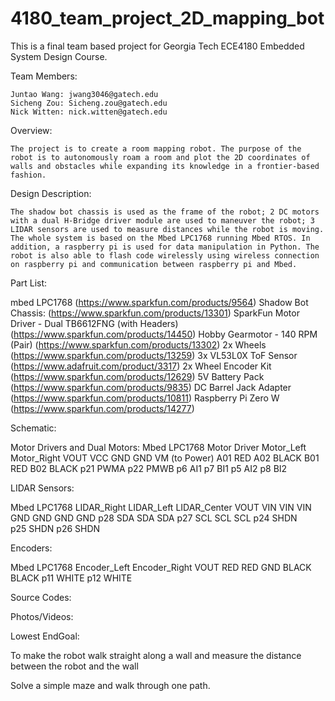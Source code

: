 # 4180_team_project_2D_mapping_bot

This is a final team based project for Georgia Tech ECE4180 Embedded System Design Course.

Team Members:

    Juntao Wang: jwang3046@gatech.edu
    Sicheng Zou: Sicheng.zou@gatech.edu
    Nick Witten: nick.witten@gatech.edu
    
Overview:

    The project is to create a room mapping robot. The purpose of the robot is to autonomously roam a room and plot the 2D coordinates of walls and obstacles while expanding its knowledge in a frontier-based fashion.

Design Description:

    The shadow bot chassis is used as the frame of the robot; 2 DC motors with a dual H-Bridge driver module are used to maneuver the robot; 3 LIDAR sensors are used to measure distances while the robot is moving. The whole system is based on the Mbed LPC1768 running Mbed RTOS. In addition, a raspberry pi is used for data manipulation in Python. The robot is also able to flash code wirelessly using wireless connection on raspberry pi and communication between raspberry pi and Mbed. 

Part List:

mbed LPC1768 (https://www.sparkfun.com/products/9564)
Shadow Bot Chassis: (https://www.sparkfun.com/products/13301)
SparkFun Motor Driver - Dual TB6612FNG (with Headers) (https://www.sparkfun.com/products/14450)
Hobby Gearmotor - 140 RPM (Pair) (https://www.sparkfun.com/products/13302)
2x Wheels (https://www.sparkfun.com/products/13259)
3x VL53L0X ToF Sensor (https://www.adafruit.com/product/3317)
2x Wheel Encoder Kit (https://www.sparkfun.com/products/12629)
5V Battery Pack (https://www.sparkfun.com/products/9835)
DC Barrel Jack Adapter (https://www.sparkfun.com/products/10811)
Raspberry Pi Zero W (https://www.sparkfun.com/products/14277)
    
Schematic:

Motor Drivers and Dual Motors:
Mbed LPC1768   Motor Driver   Motor_Left  Motor_Right
VOUT           VCC
GND            GND
               VM (to Power)
               A01            RED
               A02            BLACK
               B01                        RED
               B02                        BLACK
p21            PWMA
p22            PMWB
p6             AI1
p7             BI1
p5             AI2
p8             BI2

LIDAR Sensors:

Mbed LPC1768   LIDAR_Right   LIDAR_Left   LIDAR_Center
VOUT           VIN           VIN          VIN
GND            GND           GND          GND
p28            SDA           SDA          SDA
p27            SCL           SCL          SCL
p24            SHDN      
p25                          SHDN
p26                                      SHDN

Encoders:

Mbed LPC1768   Encoder_Left   Encoder_Right
VOUT           RED            RED
GND            BLACK          BLACK
p11            WHITE
p12                           WHITE

Source Codes:

Photos/Videos:


Lowest EndGoal:

To make the robot walk straight along a wall and measure the distance between the robot and the wall

Solve a simple maze and walk through one path.
